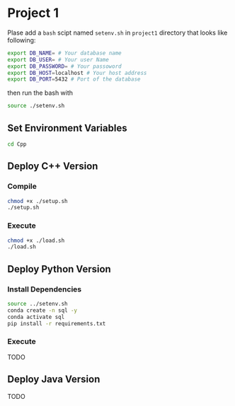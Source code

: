# Project 1
Plase add a `bash` scipt named `setenv.sh` in `project1` directory that looks like following:
```bash
export DB_NAME= # Your database name
export DB_USER= # Your user Name
export DB_PASSWORD= # Your passoword
export DB_HOST=localhost # Your host address
export DB_PORT=5432 # Port of the database
```
then run the bash with
```bash
source ./setenv.sh
```
## Set Environment Variables
```bash
cd Cpp
```
## Deploy C++ Version
### Compile
```bash
chmod +x ./setup.sh
./setup.sh
```

### Execute
```bash
chmod +x ./load.sh
./load.sh
```

## Deploy Python Version
### Install Dependencies
```bash
source ../setenv.sh
conda create -n sql -y
conda activate sql
pip install -r requirements.txt
```

### Execute
TODO

## Deploy Java Version
TODO